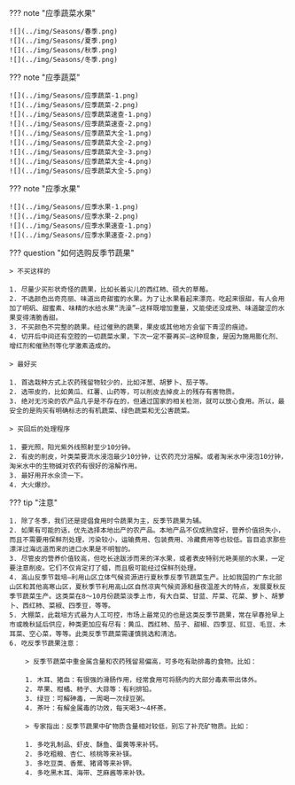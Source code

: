 
??? note "应季蔬菜水果"

    ![](../img/Seasons/春季.png)
    ![](../img/Seasons/夏季.png)
    ![](../img/Seasons/秋季.png)
    ![](../img/Seasons/冬季.png)

??? note "应季蔬菜"

    ![](../img/Seasons/应季蔬菜-1.png)
    ![](../img/Seasons/应季蔬菜-2.png)
    ![](../img/Seasons/应季蔬菜速查-1.png)
    ![](../img/Seasons/应季蔬菜速查-2.png)
    ![](../img/Seasons/应季蔬菜大全-1.png)
    ![](../img/Seasons/应季蔬菜大全-2.png)
    ![](../img/Seasons/应季蔬菜大全-3.png)
    ![](../img/Seasons/应季蔬菜大全-4.png)
    ![](../img/Seasons/应季蔬菜大全-5.png)


??? note "应季水果"

    ![](../img/Seasons/应季水果-1.png)
    ![](../img/Seasons/应季水果-2.png)
    ![](../img/Seasons/应季水果速查-1.png)
    ![](../img/Seasons/应季水果速查-2.png)

??? question "如何选购反季节蔬果"

    > 不买这样的

    1. 尽量少买形状奇怪的蔬果，比如长着尖儿的西红柿、硕大的草莓。
    2. 不选颜色出奇亮丽、味道出奇甜蜜的水果。为了让水果看起来漂亮，吃起来很甜，有人会用加了明矾、甜蜜素、味精的水给水果“洗澡”—这样既增加重量，又能使还没成熟、味道酸涩的水果变得清脆香甜。
    3. 不买颜色不完整的蔬果。经过催熟的蔬果，果皮或其他地方会留下青涩的痕迹。
    4. 切开后中间还有空腔的一切蔬菜水果，下次一定不要再买—这种现象，是因为施用膨化剂、增红剂和催熟剂等化学激素造成的。

    > 最好买

    1. 首选栽种方式上农药残留物较少的，比如洋葱、胡萝卜、茄子等。
    2. 选带皮的，比如黄瓜、红薯、山药等，可以削皮去掉皮上的残存有害物质。
    3. 绝对无污染的农产品几乎是不存在的，但通过国家的相关检测，就可以放心食用。所以，最安全的是购买有明确标志的有机蔬菜、绿色蔬菜和无公害蔬菜。

    > 买回后的处理程序

    1. 要光照，阳光紫外线照射至少10分钟。
    2. 有皮的削皮，叶类菜要流水浸泡最少10分钟，让农药充分溶解。或者淘米水中浸泡10分钟，淘米水中的生物碱对农药有很好的溶解作用。
    3. 最好用开水汆烫一下。
    4. 大火爆炒。

??? tip "注意"

    1. 除了冬季，我们还是提倡食用时令蔬果为主，反季节蔬果为辅。
    2. 如果有可能的话，优先选择本地出产的农产品。本地产品不仅成熟度好，营养价值损失小，而且不需要用保鲜剂处理，污染较小，运输费用、包装费用、冷藏费用等也较低。盲目追求那些漂洋过海远道而来的进口水果是不明智的。
    3. 尽管皮的营养价值较高，但吃长途跋涉而来的洋水果，或者表皮特别光艳美丽的水果，一定要注意削皮。它们不仅肯定打了蜡，而且极可能经过保鲜剂处理。
    4. 高山反季节栽培—利用山区立体气候资源进行夏秋季反季节蔬菜生产。比如我国的广东北部山区和其他高寒山区，夏秋季节利用高山区自然凉爽气候资源和昼夜温差大的特点，发展夏秋反季节蔬菜生产。这类菜在8～10月份蔬菜淡季上市，有大白菜、甘蓝、芹菜、花菜、萝卜、胡萝卜、西红柿、菜椒、四季豆，等等。
    5. 大棚菜，此栽培方式最为人工可控，市场上最常见的也是这类反季节蔬果，常在早春抢早上市或晚秋延后供应，种类更加应有尽有：黄瓜、西红柿、茄子、甜椒、四季豆、豇豆、毛豆、木耳菜、空心菜，等等。此类反季节蔬菜需谨慎挑选和清洁。
    6. 吃反季节蔬果注意：

        > 反季节蔬菜中重金属含量和农药残留易偏高，可多吃有助排毒的食物。比如：
    
        1. 木耳、猪血：有很强的滑肠作用，经常食用可将肠内的大部分毒素带出体外。
        2. 苹果、柑橘、柿子、大蒜等：有利排铅。
        3. 绿豆：可解砷毒，一周喝一次绿豆粥。
        4. 茶叶：有解金属毒的功效，每天喝3～4杯茶。
    
        > 专家指出：反季节蔬果中矿物质含量相对较低，别忘了补充矿物质。比如：
    
        1. 多吃乳制品、虾皮、酥鱼、蛋黄等来补钙。
        2. 多吃粗粮、杏仁、核桃等来补镁。
        3. 多吃豆类、香蕉、猪肾等来补钾。
        4. 多吃黑木耳、海带、芝麻酱等来补铁。

